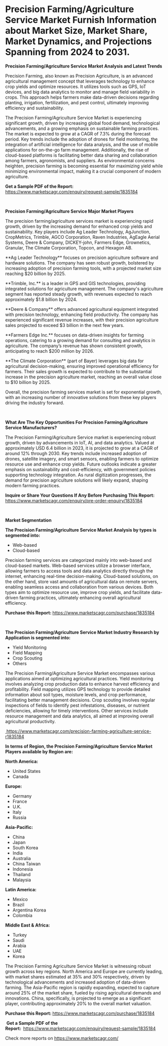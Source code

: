 <p><h1>Precision Farming/Agriculture Service Market Furnish Information about Market Size, Market Share, Market Dynamics, and Projections Spanning from 2024 to 2031.</h1></p><p><strong>Precision Farming/Agriculture Service Market Analysis and Latest Trends</strong></p>
<p><p>Precision Farming, also known as Precision Agriculture, is an advanced agricultural management concept that leverages technology to enhance crop yields and optimize resources. It utilizes tools such as GPS, IoT devices, and big data analytics to monitor and manage field variability in crops. This approach helps farmers make data-driven decisions regarding planting, irrigation, fertilization, and pest control, ultimately improving efficiency and sustainability.</p><p>The Precision Farming/Agriculture Service Market is experiencing significant growth, driven by increasing global food demand, technological advancements, and a growing emphasis on sustainable farming practices. The market is expected to grow at a CAGR of 7.3% during the forecast period. Key trends include the adoption of drones for field monitoring, the integration of artificial intelligence for data analysis, and the use of mobile applications for on-the-go farm management. Additionally, the rise of cloud-based platforms is facilitating better data sharing and collaboration among farmers, agronomists, and suppliers. As environmental concerns heighten, precision farming is becoming essential for maximizing yield while minimizing environmental impact, making it a crucial component of modern agriculture.</p></p>
<p><strong>Get a Sample PDF of the Report:&nbsp;</strong> <a href="https://www.marketscagr.com/enquiry/request-sample/1835184?utm_campaign=1944&utm_medium=2&utm_source=Github&utm_content=ia&utm_term=31122024&utm_id=precision-farmingagriculture-service">https://www.marketscagr.com/enquiry/request-sample/1835184</a></p>
<p>&nbsp;</p>
<p><strong>Precision Farming/Agriculture Service Major Market Players</strong></p>
<p><p>The precision farming/agriculture services market is experiencing rapid growth, driven by the increasing demand for enhanced crop yields and sustainability. Key players include Ag Leader Technology, AgJunction, CropMetrics, Trimble, AGCO Corporation, Raven Industries, AgEagle Aerial Systems, Deere & Company, DICKEY-john, Farmers Edge, Grownetics, Granular, The Climate Corporation, Topcon, and Hexagon AB.</p><p>**Ag Leader Technology** focuses on precision agriculture software and hardware solutions. The company has seen robust growth, bolstered by increasing adoption of precision farming tools, with a projected market size reaching $20 billion by 2025.</p><p>**Trimble, Inc.** is a leader in GPS and GIS technologies, providing integrated solutions for agriculture management. The company's agriculture segment has reported steady growth, with revenues expected to reach approximately $1.8 billion by 2024.</p><p>**Deere & Company** offers advanced agricultural equipment integrated with precision technology, enhancing field productivity. The company has experienced significant revenue increases, with their precision agriculture sales projected to exceed $3 billion in the next few years.</p><p>**Farmers Edge Inc.** focuses on data-driven insights for farming operations, catering to a growing demand for consulting and analytics in agriculture. The company’s revenue has shown consistent growth, anticipating to reach $200 million by 2026.</p><p>**The Climate Corporation** (part of Bayer) leverages big data for agricultural decision-making, ensuring improved operational efficiency for farmers. Their sales growth is expected to contribute to the substantial increase in the precision agriculture market, reaching an overall value close to $10 billion by 2025.</p><p>Overall, the precision farming services market is set for exponential growth, with an increasing number of innovative solutions from these key players driving the industry forward.</p></p>
<p>&nbsp;</p>
<p><strong>What Are The Key Opportunities For Precision Farming/Agriculture Service Manufacturers?</strong></p>
<p><p>The Precision Farming/Agriculture Service market is experiencing robust growth, driven by advancements in IoT, AI, and data analytics. Valued at approximately USD 6.4 billion in 2023, it is projected to grow at a CAGR of around 12% through 2030. Key trends include increased adoption of drones, satellite imagery, and smart sensors, enabling farmers to optimize resource use and enhance crop yields. Future outlooks indicate a greater emphasis on sustainability and cost-efficiency, with government policies supporting technology integration. As rural digitization progresses, the demand for precision agriculture solutions will likely expand, shaping modern farming practices.</p></p>
<p><strong>Inquire or Share Your Questions If Any Before Purchasing This Report:</strong> <a href="https://www.marketscagr.com/enquiry/pre-order-enquiry/1835184?utm_campaign=1944&utm_medium=2&utm_source=Github&utm_content=ia&utm_term=31122024&utm_id=precision-farmingagriculture-service">https://www.marketscagr.com/enquiry/pre-order-enquiry/1835184</a></p>
<p>&nbsp;</p>
<p><strong>Market Segmentation</strong></p>
<p><strong>The Precision Farming/Agriculture Service Market Analysis by types is segmented into:</strong></p>
<p><ul><li>Web-based</li><li>Cloud-based</li></ul></p>
<p><p>Precision farming services are categorized mainly into web-based and cloud-based markets. Web-based services utilize a browser interface, allowing farmers to access tools and data analytics directly through the internet, enhancing real-time decision-making. Cloud-based solutions, on the other hand, store vast amounts of agricultural data on remote servers, enabling seamless access and collaboration from various devices. Both types aim to optimize resource use, improve crop yields, and facilitate data-driven farming practices, ultimately enhancing overall agricultural efficiency.</p></p>
<p><strong>Purchase this Report:&nbsp;</strong><a href="https://www.marketscagr.com/purchase/1835184?utm_campaign=1944&utm_medium=2&utm_source=Github&utm_content=ia&utm_term=31122024&utm_id=precision-farmingagriculture-service">https://www.marketscagr.com/purchase/1835184</a></p>
<p>&nbsp;</p>
<p><strong>The Precision Farming/Agriculture Service Market Industry Research by Application is segmented into:</strong></p>
<p><ul><li>Yield Monitoring</li><li>Field Mapping</li><li>Crop Scouting</li><li>Others</li></ul></p>
<p><p>The Precision Farming/Agriculture Service Market encompasses various applications aimed at optimizing agricultural practices. Yield monitoring involves analyzing crop production data to enhance harvest efficiency and profitability. Field mapping utilizes GPS technology to provide detailed information about soil types, moisture levels, and crop performance, facilitating better management decisions. Crop scouting involves regular inspections of fields to identify pest infestations, diseases, or nutrient deficiencies, allowing for timely interventions. Other services include resource management and data analytics, all aimed at improving overall agricultural productivity.</p></p>
<p><a href="https://www.marketscagr.com/precision-farming-agriculture-service-r1835184?utm_campaign=1944&utm_medium=2&utm_source=Github&utm_content=ia&utm_term=31122024&utm_id=precision-farmingagriculture-service">&nbsp;https://www.marketscagr.com/precision-farming-agriculture-service-r1835184</a></p>
<p><strong>In terms of Region, the Precision Farming/Agriculture Service Market Players available by Region are:</strong></p>
<p>
    <p> <strong> North America: </strong>
        <ul>
            <li>United States</li>
            <li>Canada</li>
        </ul>
        </p> 
    <p> <strong> Europe: </strong>
        <ul>
            <li>Germany</li>
            <li>France</li>
            <li>U.K.</li>
            <li>Italy</li>
            <li>Russia</li>
        </ul>
        </p> 
    <p> <strong> Asia-Pacific: </strong>
        <ul>
            <li>China</li>
            <li>Japan</li>
            <li>South Korea</li>
            <li>India</li>
            <li>Australia</li>
            <li>China Taiwan</li>
            <li>Indonesia</li>
            <li>Thailand</li>
            <li>Malaysia</li>
        </ul>
        </p> 
    <p> <strong> Latin America: </strong>
        <ul>
            <li>Mexico</li>
            <li>Brazil</li>
            <li>Argentina Korea</li>
            <li>Colombia</li>
        </ul>
        </p> 
    <p> <strong> Middle East & Africa: </strong>
        <ul>
            <li>Turkey</li>
            <li>Saudi</li>
            <li>Arabia</li>
            <li>UAE</li>
            <li>Korea</li>
        </ul>
    </p>
    </p>
<p><p>The Precision Farming Agriculture Service Market is witnessing robust growth across key regions. North America and Europe are currently leading, with market shares estimated at 35% and 30% respectively, driven by technological advancements and increased adoption of data-driven farming. The Asia-Pacific region is rapidly expanding, expected to capture around 25% of the market share, fueled by rising agricultural demands and innovations. China, specifically, is projected to emerge as a significant player, contributing approximately 20% to the overall market valuation.</p></p>
<p><strong>Purchase this Report: </strong><a href="https://www.marketscagr.com/purchase/1835184?utm_campaign=1944&utm_medium=2&utm_source=Github&utm_content=ia&utm_term=31122024&utm_id=precision-farmingagriculture-service">https://www.marketscagr.com/purchase/1835184</a></p>
<p>&nbsp;<strong>Get a Sample PDF of the Report:&nbsp;&nbsp;</strong><a href="https://www.marketscagr.com/enquiry/request-sample/1835184?utm_campaign=1944&utm_medium=2&utm_source=Github&utm_content=ia&utm_term=31122024&utm_id=precision-farmingagriculture-service">https://www.marketscagr.com/enquiry/request-sample/1835184</a></p>
<p><strong></strong></p>
<p>Check more reports on <a href="https://www.marketscagr.com/?utm_campaign=1944&utm_medium=2&utm_source=Github&utm_content=ia&utm_term=31122024&utm_id=precision-farmingagriculture-service">https://www.marketscagr.com/</a></p>